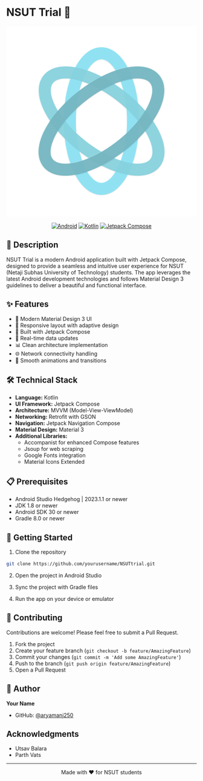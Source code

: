 # NSUT Trial 📱

<div align="center">
  <img src="app/src/main/res/drawable/monochrome_icon.png" alt="NSUT Trial Logo" width="1024"/>
  
  [![Android](https://img.shields.io/badge/Android-3DDC84?style=for-the-badge&logo=android&logoColor=white)](https://www.android.com)
  [![Kotlin](https://img.shields.io/badge/Kotlin-0095D5?&style=for-the-badge&logo=kotlin&logoColor=white)](https://kotlinlang.org)
  [![Jetpack Compose](https://img.shields.io/badge/Jetpack%20Compose-4285F4?style=for-the-badge&logo=jetpack-compose&logoColor=white)](https://developer.android.com/jetpack/compose)
</div>

## 📝 Description

NSUT Trial is a modern Android application built with Jetpack Compose, designed to provide a seamless and intuitive user experience for NSUT (Netaji Subhas University of Technology) students. The app leverages the latest Android development technologies and follows Material Design 3 guidelines to deliver a beautiful and functional interface.

## ✨ Features

- 🎨 Modern Material Design 3 UI
- 📱 Responsive layout with adaptive design
- 🚀 Built with Jetpack Compose
- 🔄 Real-time data updates
- 📊 Clean architecture implementation
- 🌐 Network connectivity handling
- 🎯 Smooth animations and transitions

## 🛠️ Technical Stack

- **Language:** Kotlin
- **UI Framework:** Jetpack Compose
- **Architecture:** MVVM (Model-View-ViewModel)
- **Networking:** Retrofit with GSON
- **Navigation:** Jetpack Navigation Compose
- **Material Design:** Material 3
- **Additional Libraries:**
  - Accompanist for enhanced Compose features
  - Jsoup for web scraping
  - Google Fonts integration
  - Material Icons Extended

## 📋 Prerequisites

- Android Studio Hedgehog | 2023.1.1 or newer
- JDK 1.8 or newer
- Android SDK 30 or newer
- Gradle 8.0 or newer

## 🚀 Getting Started

1. Clone the repository
```bash
git clone https://github.com/yourusername/NSUTtrial.git
```

2. Open the project in Android Studio

3. Sync the project with Gradle files

4. Run the app on your device or emulator

## 🤝 Contributing

Contributions are welcome! Please feel free to submit a Pull Request.

1. Fork the project
2. Create your feature branch (`git checkout -b feature/AmazingFeature`)
3. Commit your changes (`git commit -m 'Add some AmazingFeature'`)
4. Push to the branch (`git push origin feature/AmazingFeature`)
5. Open a Pull Request

## 👤 Author

**Your Name**
- GitHub: [@aryamanj250](https://github.com/aryamanj250)

## Acknowledgments

- Utsav Balara 
- Parth Vats 

---

<div align="center">
  Made with ❤️ for NSUT students
</div> 
